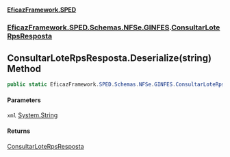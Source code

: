 #### [EficazFramework.SPED](EficazFrameworkSPED.md 'EficazFramework SPED')
### [EficazFramework.SPED.Schemas.NFSe.GINFES](EficazFramework.SPED.Schemas.NFSe.GINFES.md 'EficazFramework.SPED.Schemas.NFSe.GINFES').[ConsultarLoteRpsResposta](EficazFramework.SPED.Schemas.NFSe.GINFES/ConsultarLoteRpsResposta.md 'EficazFramework.SPED.Schemas.NFSe.GINFES.ConsultarLoteRpsResposta')

## ConsultarLoteRpsResposta.Deserialize(string) Method

```csharp
public static EficazFramework.SPED.Schemas.NFSe.GINFES.ConsultarLoteRpsResposta Deserialize(string xml);
```
#### Parameters

<a name='EficazFramework.SPED.Schemas.NFSe.GINFES.ConsultarLoteRpsResposta.Deserialize(string).xml'></a>

`xml` [System.String](https://docs.microsoft.com/en-us/dotnet/api/System.String 'System.String')

#### Returns
[ConsultarLoteRpsResposta](EficazFramework.SPED.Schemas.NFSe.GINFES/ConsultarLoteRpsResposta.md 'EficazFramework.SPED.Schemas.NFSe.GINFES.ConsultarLoteRpsResposta')